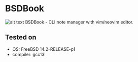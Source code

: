 # BSDBook
![alt text](https://github.com/TwelveFacedJanus/BSDBook/blob/main/helpscreen.png)
BSDBook - CLI note manager with vim/neovim editor.


## Tested on
- OS: FreeBSD 14.2-RELEASE-p1
- compiler: gcc13
